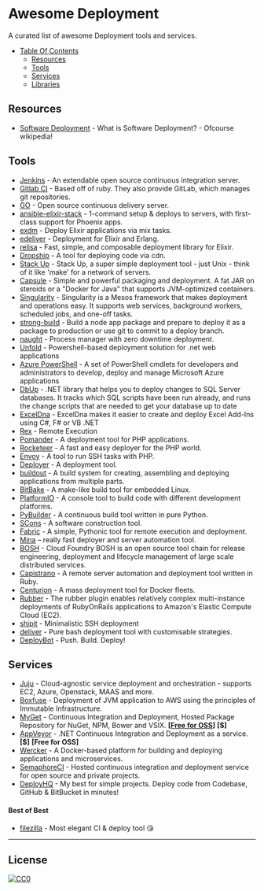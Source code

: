 # Awesome Deployment  

A curated list of awesome Deployment tools and services.

- [Table Of Contents](#table-of-contents)
  - [Resources](#resources)
  - [Tools](#tools)
  - [Services](#services)
  - [Libraries](#libraries)

## Resources
  * [Software Deployment](https://en.wikipedia.org/wiki/Software_deployment) - What is Software Deployment? - Ofcourse wikipedia!

## Tools
 
  * [Jenkins](http://jenkins-ci.org/) - An extendable open source continuous integration server.
  * [Gitlab CI](https://www.gitlab.com/gitlab-ci/) - Based off of ruby. They also provide GitLab, which manages git repositories.
  * [GO](http://www.go.cd/) - Open source continuous delivery server.
  * [ansible-elixir-stack](https://github.com/HashNuke/ansible-elixir-stack) - 1-command setup & deploys to servers, with first-class support for Phoenix apps.
  * [exdm](https://github.com/joeyates/exdm) - Deploy Elixir applications via mix tasks.
  * [edeliver](https://github.com/boldpoker/edeliver) - Deployment for Elixir and Erlang.
  * [relisa](https://github.com/SenecaSystems/relisa) - Fast, simple, and composable deployment library for Elixir.
  * [Dropship](https://github.com/chrismckenzie/dropship) - A tool for deploying code via cdn.
  * [Stack Up](https://github.com/pressly/sup) - Stack Up, a super simple deployment tool - just Unix - think of it like 'make' for a network of servers.
  * [Capsule](http://www.capsule.io/) - Simple and powerful packaging and deployment. A fat JAR on steroids or a "Docker for Java" that supports JVM-optimized containers.
  * [Singularity](http://getsingularity.com/) - Singularity is a Mesos framework that makes deployment and operations easy. It supports web services, background workers, scheduled jobs, and one-off tasks.
  * [strong-build](https://github.com/strongloop/strong-build) - Build a node app package and prepare to deploy it as a package to production or use git to commit to a deploy branch.
  * [naught](https://github.com/andrewrk/naught) - Process manager with zero downtime deployment.
  * [Unfold](https://github.com/thomasvm/unfold) - Powershell-based deployment solution for .net web applications
  * [Azure PowerShell](https://github.com/Azure/azure-powershell) - A set of PowerShell cmdlets for developers and administrators to develop, deploy and manage Microsoft Azure applications
  * [DbUp](https://github.com/DbUp/DbUp) - .NET library that helps you to deploy changes to SQL Server databases. It tracks which SQL scripts have been run already, and runs the change scripts that are needed to get your database up to date
  * [ExcelDna](https://github.com/Excel-DNA/ExcelDna) - ExcelDna makes it easier to create and deploy Excel Add-Ins using C#, F# or VB .NET
  * [Rex](https://metacpan.org/pod/Rex) - Remote Execution
  * [Pomander](https://github.com/tamagokun/pomander) - A deployment tool for PHP applications.
  * [Rocketeer](https://github.com/rocketeers/rocketeer) - A fast and easy deployer for the PHP world.
  * [Envoy](https://github.com/laravel/envoy) - A tool to run SSH tasks with PHP. 
  * [Deployer](https://github.com/deployphp/deployer) - A deployment tool.
  * [buildout](http://www.buildout.org/en/latest/) - A build system for creating, assembling and deploying applications from multiple parts.
  * [BitBake](http://www.yoctoproject.org/docs/1.6/bitbake-user-manual/bitbake-user-manual.html) - A make-like build tool for embedded Linux.
  * [PlatformIO](https://github.com/platformio/platformio) - A console tool to build code with different development platforms.
  * [PyBuilder](https://github.com/pybuilder/pybuilder) - A continuous build tool written in pure Python.
  * [SCons](http://www.scons.org/) - A software construction tool.
  * [Fabric](http://www.fabfile.org/) - A simple, Pythonic tool for remote execution and deployment.
  * [Mina](https://github.com/mina-deploy/mina) – really fast deployer and server automation tool.
  * [BOSH](https://github.com/cloudfoundry/bosh) - Cloud Foundry BOSH is an open source tool chain for release engineering, deployment and lifecycle management of large scale distributed services.
  * [Capistrano](http://capistranorb.com) - A remote server automation and deployment tool written in Ruby.
  * [Centurion](https://github.com/newrelic/centurion) - A mass deployment tool for Docker fleets.
  * [Rubber](https://github.com/rubber/rubber) - The rubber plugin enables relatively complex multi-instance deployments of RubyOnRails applications to Amazon's Elastic Compute Cloud (EC2).
  * [shipit](https://github.com/sapegin/shipit) - Minimalistic SSH deployment
  * [deliver](https://github.com/gerhard/deliver) - Pure bash deployment tool with customisable strategies.
  * [DeployBot](http://deploybot.com/) - Push. Build. Deploy!



## Services

  * [Juju](https://jujucharms.com/) - Cloud-agnostic service deployment and orchestration - supports EC2, Azure, Openstack, MAAS and more.
  * [Boxfuse](https://boxfuse.com) - Deployment of JVM application to AWS using the principles of Immutable Infrastructure.
  * [MyGet](http://www.myget.org/) - Continuous Integration and Deployment, Hosted Package Repository for NuGet, NPM, Bower and VSIX. **[[Free for OSS](https://www.myget.org/opensource)]** **[$]**
  * [AppVeyor](http://www.appveyor.com/) - .NET Continuous Integration and Deployment as a service. **[$]** **[Free for OSS]**
  * [Wercker](http://wercker.com/) - A Docker-based platform for building and deploying applications and microservices.
  * [SemaphoreCI](https://semaphoreapp.com/) - Hosted continuous integration and deployment service for open source and private projects.
  * [DeployHQ](http://deployhq.com) - My best for simple projects. Deploy code from Codebase, GitHub & BitBucket in minutes!

#### Best of Best
  * [filezilla](https://filezilla-project.org/) - Most elegant CI & deploy tool 😘

---

## License

[![CC0](http://mirrors.creativecommons.org/presskit/buttons/88x31/svg/cc-zero.svg)](https://creativecommons.org/publicdomain/zero/1.0/)
